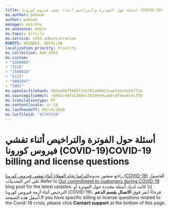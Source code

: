 ```yaml
---
title: أسئلة حول الفوترة والتراخيص أثناء تفشي فيروس كورونا (COVID-19)
ms.author: pebaum
author: pebaum
manager: mnirkhe
ms.audience: Admin
ms.topic: article
ms.service: o365-administration
ROBOTS: NOINDEX, NOFOLLOW
localization_priority: Priority
ms.collection: Adm_O365
ms.custom:
- "1500005"
- "5110"
- "1500018"
- "5113"
- "9002647"
- "5091"
ms.openlocfilehash: 083a4047f86bf315702a90822eaefa5a5d2bf72a
ms.sourcegitcommit: c6692ce0fa1358ec3529e59ca0ecdfdea4cdc759
ms.translationtype: MT
ms.contentlocale: ar-SA
ms.lasthandoff: 09/14/2020
ms.locfileid: "47747538"
---
```

# <a name="covid-19-billing-and-license-questions"></a><span data-ttu-id="15137-102">أسئلة حول الفوترة والتراخيص أثناء تفشي فيروس كورونا (COVID-19)</span><span class="sxs-lookup"><span data-stu-id="15137-102">COVID-19 billing and license questions</span></span>

<span data-ttu-id="15137-103">راجع منشور مدونة[التزامنا تجاه العملاء أثناء تفشي فيروس كورونا (COVID-19)](https://www.microsoft.com/microsoft-365/blog/2020/03/05/our-commitment-to-customers-during-covid-19/) للحصول على آخر التحديثات.</span><span class="sxs-lookup"><span data-stu-id="15137-103">Refer to [Our commitment to customers during COVID-19](https://www.microsoft.com/microsoft-365/blog/2020/03/05/our-commitment-to-customers-during-covid-19/) blog post for the latest updates.</span></span>  <span data-ttu-id="15137-104">إذا كانت لديك أسئلة محددة حول الفوترة أو الترخيص أثناء أزمة فيروس كورونا (COVID-19)، فرجاءً انقر فوق **الاتصال بقسم الدعم** أسفل هذه الصفحة.</span><span class="sxs-lookup"><span data-stu-id="15137-104">If you have specific billing or license questions related to the Covid-19 crisis, please click **Contact support** at the bottom of this page.</span></span>
